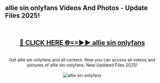 <h2>allie sin onlyfans Videos And Photos - Update Files 2025!</h2>
<br>
<div align="center">
<h2><a href="https://linkcuts.com/hfmhzwbr" rel="nofollow">🔴 CLICK HERE 🌐==►► allie sin onlyfans</a></h2>
<br>
Get allie sin onlyfans and all content. Now you can access all videos and pictures of allie sin onlyfans. New Updated Files 2025!
<br>
<br>
<a href="https://linkcuts.com/hfmhzwbr" rel="nofollow" data-target="animated-image.originalLink"><img src="https://i.ibb.co.com/WyWwxjT/player-gif2.gif" alt="allie sin onlyfans" style="max-width: 100%; display: inline-block;" data-target="animated-image.originalImage"></a>
</div>
<br>